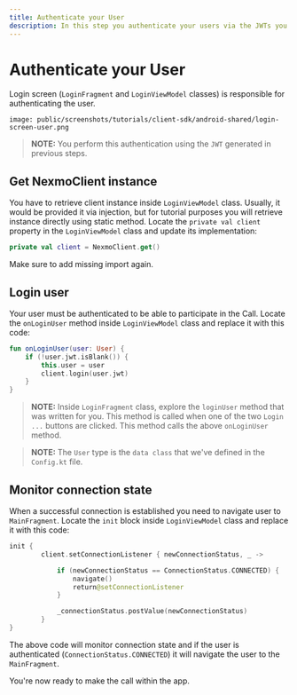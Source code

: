 ```yaml
---
title: Authenticate your User
description: In this step you authenticate your users via the JWTs you created earlier
---
```


# Authenticate your User

Login screen (`LoginFragment` and `LoginViewModel` classes) is responsible for authenticating the user.

```screenshot
image: public/screenshots/tutorials/client-sdk/android-shared/login-screen-user.png
```

> **NOTE:** You perform this authentication using the `JWT` generated in previous steps.

## Get NexmoClient instance

You have to retrieve client instance inside `LoginViewModel` class. Usually, it would be provided it via injection, but for tutorial purposes you will retrieve instance directly using static method. Locate the `private val client` property in the `LoginViewModel` class and update its implementation:

```kotlin
private val client = NexmoClient.get()
```

Make sure to add missing import again.

## Login user

Your user must be authenticated to be able to participate in the Call. Locate the `onLoginUser` method inside `LoginViewModel` class and replace it with this code:

```kotlin
fun onLoginUser(user: User) {
    if (!user.jwt.isBlank()) {
        this.user = user
        client.login(user.jwt)
    }
}
```

> **NOTE:** Inside `LoginFragment` class, explore the `loginUser` method that was written for you. This method is called when one of the two `Login ...` buttons are clicked. This method calls the above `onLoginUser` method.

> **NOTE:** The `User` type is the `data class` that we've defined in the `Config.kt` file.

## Monitor connection state

When a successful connection is established you need to navigate user to `MainFragment`. Locate the `init` block inside `LoginViewModel` class and replace it with this code:


```kotlin
init {
        client.setConnectionListener { newConnectionStatus, _ ->

            if (newConnectionStatus == ConnectionStatus.CONNECTED) {
                navigate()
                return@setConnectionListener
            }

            _connectionStatus.postValue(newConnectionStatus)
        }
}
```

The above code will monitor connection state and if the user is authenticated (`ConnectionStatus.CONNECTED`) it will navigate the user to the `MainFragment`.

You're now ready to make the call within the app.
